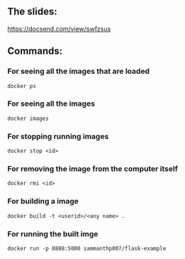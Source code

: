 ## The slides:
https://docsend.com/view/swfzsus


## Commands:

### For seeing all the images that are loaded
```
docker ps 
```

### For seeing all the images
```
docker images
```

### For stopping running images
```
docker stop <id>
```

### For removing the image from the computer itself
```
docker rmi <id>
```

### For building a image
```
docker build -t <userid>/<any name> .
```

### For running the built imge
```
docker run -p 8888:5000 sammanthp007/flask-example
```
